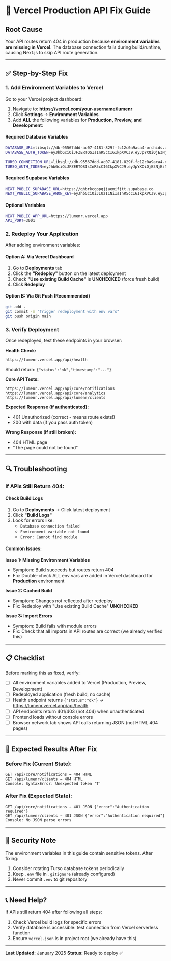 # 🚀 Vercel Production API Fix Guide

## Root Cause
Your API routes return 404 in production because **environment variables are missing in Vercel**. The database connection fails during build/runtime, causing Next.js to skip API route generation.

---

## ✅ Step-by-Step Fix

### 1. Add Environment Variables to Vercel

Go to your Vercel project dashboard:
1. Navigate to: **https://vercel.com/your-username/lumenr**
2. Click **Settings** → **Environment Variables**
3. Add **ALL** the following variables for **Production, Preview, and Development**:

#### Required Database Variables
```bash
DATABASE_URL=libsql://db-95567ddd-ac07-4181-829f-fc12c0a9aca4-orchids.aws-us-west-2.turso.io
DATABASE_AUTH_TOKEN=eyJhbGciOiJFZERTQSIsInR5cCI6IkpXVCJ9.eyJpYXQiOjE3NjEzNTQ2MzMsImlkIjoiZGUzYzg1ZDQtMjdlZC00NTlhLThkMjktYzI4NmY0Y2Q2MjQwIiwicmlkIjoiZDdkYWQ2ZDgtNjBlZi00ZjEzLTkyMDItNGZkZjRmZTQwYmYxIn0.J8Gq1deHR4i_7jvvwW1AwuV-82Igb2pfubANgSpI8qCmkaiXkoxtRGyY6yzyO1jSbbZLbI_MOLb9Bq5ENcM3Bw

TURSO_CONNECTION_URL=libsql://db-95567ddd-ac07-4181-829f-fc12c0a9aca4-orchids.aws-us-west-2.turso.io
TURSO_AUTH_TOKEN=eyJhbGciOiJFZERTQSIsInR5cCI6IkpXVCJ9.eyJpYXQiOjE3NjEzNTQ2MzMsImlkIjoiZGUzYzg1ZDQtMjdlZC00NTlhLThkMjktYzI4NmY0Y2Q2MjQwIiwicmlkIjoiZDdkYWQ2ZDgtNjBlZi00ZjEzLTkyMDItNGZkZjRmZTQwYmYxIn0.J8Gq1deHR4i_7jvvwW1AwuV-82Igb2pfubANgSpI8qCmkaiXkoxtRGyY6yzyO1jSbbZLbI_MOLb9Bq5ENcM3Bw
```

#### Required Supabase Variables
```bash
NEXT_PUBLIC_SUPABASE_URL=https://qhbrkcqopqjjaemifjtt.supabase.co
NEXT_PUBLIC_SUPABASE_ANON_KEY=eyJhbGciOiJIUzI1NiIsInR5cCI6IkpXVCJ9.eyJpc3MiOiJzdXBhYmFzZSIsInJlZiI6InFoYnJrY3FvcHFqamFlbWlmanR0Iiwicm9sZSI6ImFub24iLCJpYXQiOjE3NTc2OTMzMTAsImV4cCI6MjA3MzI2OTMxMH0.L3uftWCcH02DoJecjqbHYF7zjJvpe_RQwMFfOnxTAUQ
```

#### Optional Variables
```bash
NEXT_PUBLIC_APP_URL=https://lumenr.vercel.app
API_PORT=3001
```

### 2. Redeploy Your Application

After adding environment variables:

#### Option A: Via Vercel Dashboard
1. Go to **Deployments** tab
2. Click the **"Redeploy"** button on the latest deployment
3. Check **"Use existing Build Cache"** is **UNCHECKED** (force fresh build)
4. Click **Redeploy**

#### Option B: Via Git Push (Recommended)
```bash
git add .
git commit -m "Trigger redeployment with env vars"
git push origin main
```

### 3. Verify Deployment

Once redeployed, test these endpoints in your browser:

**Health Check:**
```
https://lumenr.vercel.app/api/health
```
Should return: `{"status":"ok","timestamp":"..."}`

**Core API Tests:**
```
https://lumenr.vercel.app/api/core/notifications
https://lumenr.vercel.app/api/core/analytics
https://lumenr.vercel.app/api/lumenr/clients
```

**Expected Response (if authenticated):**
- 401 Unauthorized (correct - means route exists!)
- 200 with data (if you pass auth token)

**Wrong Response (if still broken):**
- 404 HTML page
- "The page could not be found"

---

## 🔍 Troubleshooting

### If APIs Still Return 404:

#### Check Build Logs
1. Go to **Deployments** → Click latest deployment
2. Click **"Build Logs"**
3. Look for errors like:
   - `Database connection failed`
   - `Environment variable not found`
   - `Error: Cannot find module`

#### Common Issues:

**Issue 1: Missing Environment Variables**
- Symptom: Build succeeds but routes return 404
- Fix: Double-check ALL env vars are added in Vercel dashboard for **Production** environment

**Issue 2: Cached Build**
- Symptom: Changes not reflected after redeploy
- Fix: Redeploy with "Use existing Build Cache" **UNCHECKED**

**Issue 3: Import Errors**
- Symptom: Build fails with module errors
- Fix: Check that all imports in API routes are correct (we already verified this)

---

## 📋 Checklist

Before marking this as fixed, verify:

- [ ] All environment variables added to Vercel (Production, Preview, Development)
- [ ] Redeployed application (fresh build, no cache)
- [ ] Health endpoint returns `{"status":"ok"}` → https://lumenr.vercel.app/api/health
- [ ] API endpoints return 401/403 (not 404) when unauthenticated
- [ ] Frontend loads without console errors
- [ ] Browser network tab shows API calls returning JSON (not HTML 404 pages)

---

## 🎯 Expected Results After Fix

### Before Fix (Current State):
```
GET /api/core/notifications → 404 HTML
GET /api/lumenr/clients → 404 HTML
Console: SyntaxError: Unexpected token 'T'
```

### After Fix (Expected State):
```
GET /api/core/notifications → 401 JSON {"error":"Authentication required"}
GET /api/lumenr/clients → 401 JSON {"error":"Authentication required"}
Console: No JSON parse errors
```

---

## 🚨 Security Note

The environment variables in this guide contain sensitive tokens. After fixing:
1. Consider rotating Turso database tokens periodically
2. Keep `.env` file in `.gitignore` (already configured)
3. Never commit `.env` to git repository

---

## 📞 Need Help?

If APIs still return 404 after following all steps:
1. Check Vercel build logs for specific errors
2. Verify database is accessible: test connection from Vercel serverless function
3. Ensure `vercel.json` is in project root (we already have this)

---

**Last Updated:** January 2025
**Status:** Ready to deploy ✅
